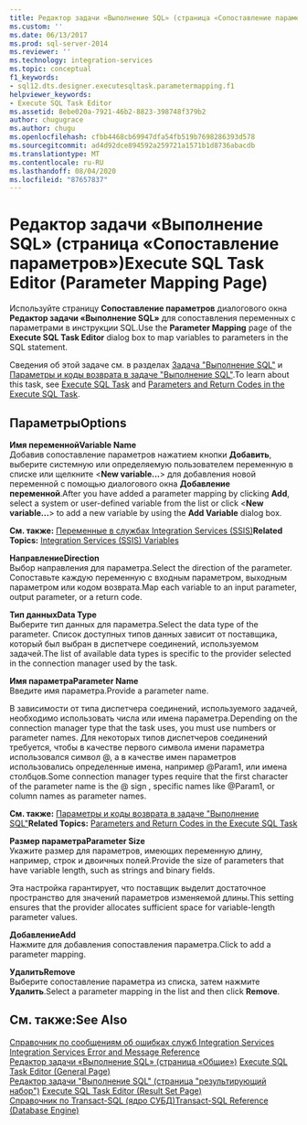 ```yaml
---
title: Редактор задачи «Выполнение SQL» (страница «Сопоставление параметров») | Документация Майкрософт
ms.custom: ''
ms.date: 06/13/2017
ms.prod: sql-server-2014
ms.reviewer: ''
ms.technology: integration-services
ms.topic: conceptual
f1_keywords:
- sql12.dts.designer.executesqltask.parametermapping.f1
helpviewer_keywords:
- Execute SQL Task Editor
ms.assetid: 8ebe020a-7921-46b2-8823-398748f379b2
author: chugugrace
ms.author: chugu
ms.openlocfilehash: cfbb4468cb69947dfa54fb519b7698286393d578
ms.sourcegitcommit: ad4d92dce894592a259721a1571b1d8736abacdb
ms.translationtype: MT
ms.contentlocale: ru-RU
ms.lasthandoff: 08/04/2020
ms.locfileid: "87657837"
---
```

# <a name="execute-sql-task-editor-parameter-mapping-page"></a><span data-ttu-id="adcc3-102">Редактор задачи «Выполнение SQL» (страница «Сопоставление параметров»)</span><span class="sxs-lookup"><span data-stu-id="adcc3-102">Execute SQL Task Editor (Parameter Mapping Page)</span></span>
  <span data-ttu-id="adcc3-103">Используйте страницу **Сопоставление параметров** диалогового окна **Редактор задачи «Выполнение SQL»** для сопоставления переменных с параметрами в инструкции SQL.</span><span class="sxs-lookup"><span data-stu-id="adcc3-103">Use the **Parameter Mapping** page of the **Execute SQL Task Editor** dialog box to map variables to parameters in the SQL statement.</span></span>  
  
 <span data-ttu-id="adcc3-104">Сведения об этой задаче см. в разделах [Задача "Выполнение SQL"](control-flow/execute-sql-task.md) и [Параметры и коды возврата в задаче "Выполнение SQL"](../../2014/integration-services/parameters-and-return-codes-in-the-execute-sql-task.md).</span><span class="sxs-lookup"><span data-stu-id="adcc3-104">To learn about this task, see [Execute SQL Task](control-flow/execute-sql-task.md) and [Parameters and Return Codes in the Execute SQL Task](../../2014/integration-services/parameters-and-return-codes-in-the-execute-sql-task.md).</span></span>  
  
## <a name="options"></a><span data-ttu-id="adcc3-105">Параметры</span><span class="sxs-lookup"><span data-stu-id="adcc3-105">Options</span></span>  
 <span data-ttu-id="adcc3-106">**Имя переменной**</span><span class="sxs-lookup"><span data-stu-id="adcc3-106">**Variable Name**</span></span>  
 <span data-ttu-id="adcc3-107">Добавив сопоставление параметров нажатием кнопки **Добавить**, выберите системную или определяемую пользователем переменную в списке или щелкните \<**New variable...**> для добавления новой переменной с помощью диалогового окна **Добавление переменной**.</span><span class="sxs-lookup"><span data-stu-id="adcc3-107">After you have added a parameter mapping by clicking **Add**, select a system or user-defined variable from the list or click \<**New variable...**> to add a new variable by using the **Add Variable** dialog box.</span></span>  
  
 <span data-ttu-id="adcc3-108">**См. также:** [Переменные в службах Integration Services (SSIS)](integration-services-ssis-variables.md)</span><span class="sxs-lookup"><span data-stu-id="adcc3-108">**Related Topics:** [Integration Services &#40;SSIS&#41; Variables](integration-services-ssis-variables.md)</span></span>  
  
 <span data-ttu-id="adcc3-109">**Направление**</span><span class="sxs-lookup"><span data-stu-id="adcc3-109">**Direction**</span></span>  
 <span data-ttu-id="adcc3-110">Выбор направления для параметра.</span><span class="sxs-lookup"><span data-stu-id="adcc3-110">Select the direction of the parameter.</span></span> <span data-ttu-id="adcc3-111">Сопоставьте каждую переменную с входным параметром, выходным параметром или кодом возврата.</span><span class="sxs-lookup"><span data-stu-id="adcc3-111">Map each variable to an input parameter, output parameter, or a return code.</span></span>  
  
 <span data-ttu-id="adcc3-112">**Тип данных**</span><span class="sxs-lookup"><span data-stu-id="adcc3-112">**Data Type**</span></span>  
 <span data-ttu-id="adcc3-113">Выберите тип данных для параметра.</span><span class="sxs-lookup"><span data-stu-id="adcc3-113">Select the data type of the parameter.</span></span> <span data-ttu-id="adcc3-114">Список доступных типов данных зависит от поставщика, который был выбран в диспетчере соединений, используемом задачей.</span><span class="sxs-lookup"><span data-stu-id="adcc3-114">The list of available data types is specific to the provider selected in the connection manager used by the task.</span></span>  
  
 <span data-ttu-id="adcc3-115">**Имя параметра**</span><span class="sxs-lookup"><span data-stu-id="adcc3-115">**Parameter Name**</span></span>  
 <span data-ttu-id="adcc3-116">Введите имя параметра.</span><span class="sxs-lookup"><span data-stu-id="adcc3-116">Provide a parameter name.</span></span>  
  
 <span data-ttu-id="adcc3-117">В зависимости от типа диспетчера соединений, используемого задачей, необходимо использовать числа или имена параметра.</span><span class="sxs-lookup"><span data-stu-id="adcc3-117">Depending on the connection manager type that the task uses, you must use numbers or parameter names.</span></span> <span data-ttu-id="adcc3-118">Для некоторых типов диспетчеров соединений требуется, чтобы в качестве первого символа имени параметра использовался символ \@, а в качестве имен параметров использовались определенные имена, например \@Param1, или имена столбцов.</span><span class="sxs-lookup"><span data-stu-id="adcc3-118">Some connection manager types require that the first character of the parameter name is the \@ sign , specific names like \@Param1, or column names as parameter names.</span></span>  
  
 <span data-ttu-id="adcc3-119">**См. также:** [Параметры и коды возврата в задаче "Выполнение SQL"](../../2014/integration-services/parameters-and-return-codes-in-the-execute-sql-task.md)</span><span class="sxs-lookup"><span data-stu-id="adcc3-119">**Related Topics:** [Parameters and Return Codes in the Execute SQL Task](../../2014/integration-services/parameters-and-return-codes-in-the-execute-sql-task.md)</span></span>  
  
 <span data-ttu-id="adcc3-120">**Размер параметра**</span><span class="sxs-lookup"><span data-stu-id="adcc3-120">**Parameter Size**</span></span>  
 <span data-ttu-id="adcc3-121">Укажите размер для параметров, имеющих переменную длину, например, строк и двоичных полей.</span><span class="sxs-lookup"><span data-stu-id="adcc3-121">Provide the size of parameters that have variable length, such as strings and binary fields.</span></span>  
  
 <span data-ttu-id="adcc3-122">Эта настройка гарантирует, что поставщик выделит достаточное пространство для значений параметров изменяемой длины.</span><span class="sxs-lookup"><span data-stu-id="adcc3-122">This setting ensures that the provider allocates sufficient space for variable-length parameter values.</span></span>  
  
 <span data-ttu-id="adcc3-123">**Добавление**</span><span class="sxs-lookup"><span data-stu-id="adcc3-123">**Add**</span></span>  
 <span data-ttu-id="adcc3-124">Нажмите для добавления сопоставления параметра.</span><span class="sxs-lookup"><span data-stu-id="adcc3-124">Click to add a parameter mapping.</span></span>  
  
 <span data-ttu-id="adcc3-125">**Удалить**</span><span class="sxs-lookup"><span data-stu-id="adcc3-125">**Remove**</span></span>  
 <span data-ttu-id="adcc3-126">Выберите сопоставление параметра из списка, затем нажмите **Удалить**.</span><span class="sxs-lookup"><span data-stu-id="adcc3-126">Select a parameter mapping in the list and then click **Remove**.</span></span>  
  
## <a name="see-also"></a><span data-ttu-id="adcc3-127">См. также:</span><span class="sxs-lookup"><span data-stu-id="adcc3-127">See Also</span></span>  
 <span data-ttu-id="adcc3-128">[Справочник по сообщениям об ошибках служб Integration Services](../../2014/integration-services/integration-services-error-and-message-reference.md) </span><span class="sxs-lookup"><span data-stu-id="adcc3-128">[Integration Services Error and Message Reference](../../2014/integration-services/integration-services-error-and-message-reference.md) </span></span>  
 <span data-ttu-id="adcc3-129">[Редактор задачи «Выполнение SQL» &#40;страница «Общие»&#41;](general-page-of-integration-services-designers-options.md) </span><span class="sxs-lookup"><span data-stu-id="adcc3-129">[Execute SQL Task Editor &#40;General Page&#41;](general-page-of-integration-services-designers-options.md) </span></span>  
 <span data-ttu-id="adcc3-130">[Редактор задачи "Выполнение SQL" &#40;страница "результирующий набор"&#41;](../../2014/integration-services/execute-sql-task-editor-result-set-page.md) </span><span class="sxs-lookup"><span data-stu-id="adcc3-130">[Execute SQL Task Editor &#40;Result Set Page&#41;](../../2014/integration-services/execute-sql-task-editor-result-set-page.md) </span></span>  
 [<span data-ttu-id="adcc3-131">Справочник по Transact-SQL &#40;ядро СУБД&#41;</span><span class="sxs-lookup"><span data-stu-id="adcc3-131">Transact-SQL Reference &#40;Database Engine&#41;</span></span>](/sql/t-sql/language-reference)  
  
  
